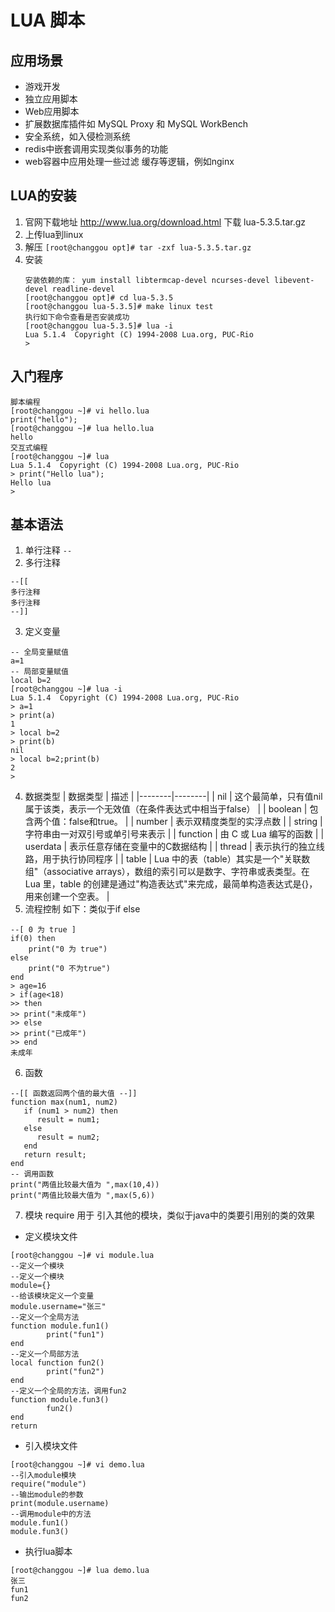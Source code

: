 # LUA 脚本

## 应用场景
* 游戏开发
* 独立应用脚本
* Web应用脚本
* 扩展数据库插件如 MySQL Proxy 和 MySQL WorkBench
* 安全系统，如入侵检测系统
* redis中嵌套调用实现类似事务的功能
* web容器中应用处理一些过滤 缓存等逻辑，例如nginx

## LUA的安装
1. 官网下载地址 http://www.lua.org/download.html 下载 lua-5.3.5.tar.gz
2. 上传lua到linux
3. 解压 `[root@changgou opt]# tar -zxf lua-5.3.5.tar.gz` 
4. 安装
	~~~
    安装依赖的库： yum install libtermcap-devel ncurses-devel libevent-devel readline-devel
    [root@changgou opt]# cd lua-5.3.5
    [root@changgou lua-5.3.5]# make linux test
    执行如下命令查看是否安装成功
    [root@changgou lua-5.3.5]# lua -i
	Lua 5.1.4  Copyright (C) 1994-2008 Lua.org, PUC-Rio
	>
    ~~~

## 入门程序
~~~
脚本编程
[root@changgou ~]# vi hello.lua
print("hello");
[root@changgou ~]# lua hello.lua 
hello
交互式编程
[root@changgou ~]# lua 
Lua 5.1.4  Copyright (C) 1994-2008 Lua.org, PUC-Rio
> print("Hello lua");
Hello lua
>
~~~

## 基本语法
1. 单行注释 `--`
2. 多行注释
```
--[[
多行注释
多行注释
--]]
```
3. 定义变量
```
-- 全局变量赋值
a=1
-- 局部变量赋值
local b=2
[root@changgou ~]# lua -i
Lua 5.1.4  Copyright (C) 1994-2008 Lua.org, PUC-Rio
> a=1
> print(a)
1
> local b=2
> print(b)
nil
> local b=2;print(b)
2
>
```
4. 数据类型
| 数据类型 | 描述 |
|--------|--------|
|     nil   |  这个最简单，只有值nil属于该类，表示一个无效值（在条件表达式中相当于false）      |
|     boolean   |  包含两个值：false和true。      |
|     number   |  表示双精度类型的实浮点数      |
|     string   |  字符串由一对双引号或单引号来表示      |
|     function   |  由 C 或 Lua 编写的函数      |
|     userdata   |  表示任意存储在变量中的C数据结构      |
|     thread   |  表示执行的独立线路，用于执行协同程序      |
|     table   |  Lua 中的表（table）其实是一个"关联数组"（associative arrays），数组的索引可以是数字、字符串或表类型。在 Lua 里，table 的创建是通过"构造表达式"来完成，最简单构造表达式是{}，用来创建一个空表。      |
5. 流程控制
	如下：类似于if else
```
--[ 0 为 true ]
if(0) then
    print("0 为 true")
else
    print("0 不为true")
end
> age=16
> if(age<18)
>> then
>> print("未成年")
>> else
>> print("已成年")
>> end
未成年
```
6. 函数
```
--[[ 函数返回两个值的最大值 --]]
function max(num1, num2)
   if (num1 > num2) then
      result = num1;
   else
      result = num2;
   end
   return result;
end
-- 调用函数
print("两值比较最大值为 ",max(10,4))
print("两值比较最大值为 ",max(5,6))
```
7. 模块
require 用于 引入其他的模块，类似于java中的类要引用别的类的效果
+ 定义模块文件
```
[root@changgou ~]# vi module.lua
--定义一个模块
--定义一个模块
module={}
--给该模块定义一个变量
module.username="张三"
--定义一个全局方法
function module.fun1()
        print("fun1")
end
--定义一个局部方法
local function fun2()
        print("fun2")
end
--定义一个全局的方法，调用fun2
function module.fun3()
        fun2()
end
return
```
+ 引入模块文件
```
[root@changgou ~]# vi demo.lua
--引入module模块
require("module")
--输出module的参数
print(module.username)
--调用module中的方法
module.fun1()
module.fun3()
```
+ 执行lua脚本
```
[root@changgou ~]# lua demo.lua
张三
fun1
fun2
```







































